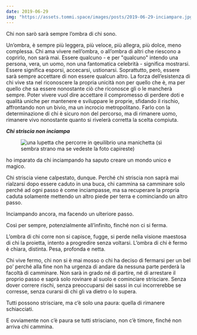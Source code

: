 ```yaml
---
date: 2019-06-29
img: "https://assets.tommi.space/images/posts/2019-06-29-inciampare.jpg"
---
```

Chi non sarò sarà sempre l’ombra di chi sono.

Un’ombra, è sempre più leggera, più veloce, più allegra, più dolce, meno complessa. Chi ama vivere nell’ombra, o all’ombra di altri che riescono a coprirlo, non sarà mai. Essere qualcuno - e per "qualcuno" intendo una persona, vera, un uomo, non una fantomatica celebrità - significa mostrarsi.<!--more--> Essere significa esporsi, accecarsi, ustionarsi. Soprattutto, però, essere sarà sempre accettare di non essere qualcun altro. La forza dell’esistenza di chi vive sta nel riconoscere la propria unicità non per quello che è, ma per quello che sa essere nonostante ciò che riconosce gli o le mancherà sempre. Poter vivere vuol dire accettare il compromesso di perdere doti e qualità uniche per mantenere e sviluppare le proprie, sfidando il rischio, affrontando non un bivio, ma un incrocio metropolitano. Farlo con la determinazione di chi è sicuro non del percorso, ma di rimanere uomo, rimanere vivo nonostante quanto si rivelerà corretta la scelta compiuta.

_**Chi striscia non inciampa**_

<figure><img src"{{ page.img }}" alt="una lupetta che percorre in qeuilibrio una manichetta (sì sembra strano ma se vedeste la foto capireste)" /></figure>

ho imparato da chi inciampando ha saputo creare un mondo unico e magico.

Chi striscia viene calpestato, dunque. Perché chi striscia non saprà mai rialzarsi dopo essere caduto in una buca, chi cammina sa camminare solo perché ad ogni passo è come inciampasse, ma sa recuperare la propria caduta solamente mettendo un altro piede per terra e cominciando un altro passo.

Inciampando ancora, ma facendo un ulteriore passo.

Così per sempre, potenzialmente all’infinito, finché non ci si ferma.

L’ombra di chi corre non si capisce, fugge, si perde nella visione maestosa di chi la proietta, intento a progredire senza voltarsi. L’ombra di chi è fermo è chiara, distinta. Pesa, profonda e netta.

Chi vive fermo, chi non si è mai mosso o chi ha deciso di fermarsi per un bel po’ perché alla fine non ha urgenza di andare da nessuna parte perderà la facoltà di camminare. Non sarà in grado né di partire, né di arrestare il proprio passo e saprà solo rovinare al suolo e cominciare strisciare. Senza dover correre rischi, senza preoccuparsi dei sassi in cui incorrerebbe se corresse, senza curarsi di chi gli va dietro o lo supera.

Tutti possono strisciare, ma c’è solo una paura: quella di rimanere schiacciati.

E ovviamente non c’è paura se tutti strisciano, non c’è timore, finché non arriva chi cammina.

